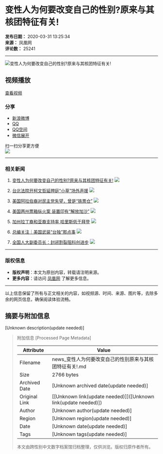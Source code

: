 # 变性人为何要改变自己的性别?原来与其核团特征有关!

**发布日期：** 2020-03-31 13:25:34  
**来源：** 凤凰网  
**评论数：** 25241  

---

![变性人为何要改变自己的性别?原来与其核团特征有关!](https://d.ifengimg.com/w72_h40/x0.ifengimg.com/ucms/2020_14/6284C32E9924505AEC5C667FB49F5CB695B3B2CC_w489_h275.jpg)  

## 视频播放

[查看视频](http://v.ifeng.com/#_v_mininav_logo_pc)  

### 分享

- [新浪微博](javascript:void(0) "分享到新浪微博")
- [QQ](javascript:void(0) "分享到QQ")
- [QQ空间](javascript:void(0) "分享到QQ空间")
- [微信展开](javascript:void(0) "分享到微信")

扫一扫分享更方便  
![](//qrcode.ifeng.com/2024/11/02/0b3807241e43b2167987011e882c3112.png)

---

### 相关新闻

1. [变性人为何要改变自己的性别?原来与其核团特征有关!](https://news.ifeng.com/c/7vHu1no1Gpk)
   ![](https://d.ifengimg.com/w72_h40/x0.ifengimg.com/ucms/2020_14/6284C32E9924505AEC5C667FB49F5CB695B3B2CC_w489_h275.jpg)

2. [台北法院开柯文哲延押庭“小草”场外声援](https://news.ifeng.com/c/8e9ch4em17P)
   ![](https://d.ifengimg.com/w72_h40/x0.ifengimg.com/ucms/2024_44/EE68E4928B65C221FD997FAD38D7FFA447E58C0F_size155_w1920_h1080.jpg)

3. [美国阿拉伯裔对民主党失望，曾是“铁票仓”](https://news.ifeng.com/c/8e8BVnkQu2Y)
   ![](https://d.ifengimg.com/w72_h40/x0.ifengimg.com/ucms/2024_44/C2346F519E6628415C271B84F7772A3EAC88B14B_size58_w615_h346.jpg)

4. [美国两州票箱纵火案 装置印有“解放加沙”](https://news.ifeng.com/c/8eArEv36Zjl)
   ![](https://d.ifengimg.com/w72_h40/x0.ifengimg.com/ucms/2024_44/350588E3226384A48B4B95686BBF5C55BAD7A47D_size117_w1920_h1080.jpg)

5. [加州拉丁裔和亚裔支持率 哈里斯低于拜登](https://news.ifeng.com/c/8eB0p65cURZ)
   ![](https://d.ifengimg.com/w72_h40/x0.ifengimg.com/ucms/2024_44/238AAC0EAA1265BC0DC5CB63CD1CABB864CF8FC5_size94_w1920_h1080.jpg)

6. [总编关注｜美国武装“台独”那点事](https://news.ifeng.com/c/8e9TlL1KR2f)
   ![](https://d.ifengimg.com/w72_h40/x0.ifengimg.com/ucms/2024_44/5EF61447D6D9CCD4D41F716667103D02407CF1EC_size1045_w1920_h1080.jpg)

7. [全国人大副委员长：封闭割裂阻科创进步](https://news.ifeng.com/c/8eB0p65cUXt)
   ![](https://d.ifengimg.com/w72_h40/x0.ifengimg.com/ucms/2024_44/CFC44602900F13AEEE208E2FCA5AC429767FE5EB_size1325_w1280_h720.png)

---  
### 版权信息

- **版权声明**：本文为原创内容，转载请注明来源。
- **更多内容**：请访问 [凤凰网](http://ifeng.com) 了解更多信息。  

---

以上信息保留了所有与正文相关的内容，如视频源、时间、来源、图片等，去除多余的网页信息，确保阅读体验流畅。

## 摘要与附加信息

<!-- tcd_abstract -->
[Unknown description(update needed)]
<!-- tcd_abstract_end -->

> 附加信息 [Processed Page Metadata]
>
> | Attribute       | Value                                  |
> |-----------------|----------------------------------------|
> | Filename        | news_变性人为何要改变自己的性别原来与其核团特征有关!.md                             |
> | Size            | 2766 bytes                           |
> | Archived Date   | [Unknown archived date(update needed)]                             |
> | Original Link   | [[Unknown link(update needed)]]([Unknown link(update needed)])                       |
> | Author          | [Unknown author(update needed)]                               |
> | Region          | [Unknown region(update needed)]                               |
> | Date            | [Unknown date(update needed)]                                 |
> | Tags            | [Unknown tags(update needed)]                                 |
>
> 本文由跨性别中文数字档案馆归档整理，仅供浏览。版权归原作者所有。
>